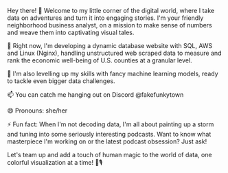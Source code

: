 Hey there! 👋 Welcome to my little corner of the digital world, where I take data on adventures and turn it into engaging stories. I'm your friendly neighborhood business analyst, on a mission to make sense of numbers and weave them into captivating visual tales.

🔭 Right now, I'm developing a dynamic database website with SQL, AWS and Linux (Nginx), handling unstructured web scraped data to measure and rank the economic well-being of U.S. counties at a granular level.

🌱 I'm also levelling up my skills with fancy machine learning models, ready to tackle even bigger data challenges.

📫 You can catch me hanging out on Discord @fakefunkytown

😄 Pronouns: she/her

⚡ Fun fact: When I'm not decoding data, I'm all about painting up a storm and tuning into some seriously interesting podcasts. Want to know what masterpiece I'm working on or the latest podcast obsession? Just ask!

Let's team up and add a touch of human magic to the world of data, one colorful visualization at a time! 🎨🎙️
